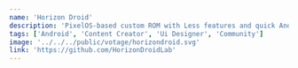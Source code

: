 ```yaml
---
name: 'Horizon Droid'
description: 'PixelOS-based custom ROM with Less features and quick Android updates for select Android devices.'
tags: ['Android', 'Content Creator', 'Ui Designer', 'Community']
image: '../../../public/votage/horizondroid.svg'
link: 'https://github.com/HorizonDroidLab'
---
```

